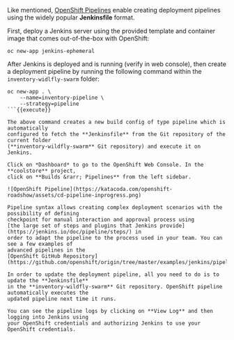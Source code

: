 Like mentioned, [OpenShift Pipelines](https://docs.openshift.com/container-platform/3.7/architecture/core_concepts/builds_and_image_streams.html#pipeline-build) enable creating deployment pipelines using the widely popular **Jenkinsfile** format.

First, deploy a Jenkins server using the provided template and container image that 
comes out-of-the-box with OpenShift:

```
oc new-app jenkins-ephemeral
```

After Jenkins is deployed and is running (verify in web console), then create a 
deployment pipeline by running the following command within the `inventory-widlfly-swarm` folder:

```
oc new-app . \
    --name=inventory-pipeline \
    --strategy=pipeline
```{{execute}}

The above command creates a new build config of type pipeline which is automatically 
configured to fetch the **Jenkinsfile** from the Git repository of the current folder 
(**inventory-wildfly-swarm** Git repository) and execute it on Jenkins.

Click on *Dashboard* to go to the OpenShift Web Console. In the **coolstore** project, 
click on **Builds &rarr; Pipelines** from the left sidebar.

![OpenShift Pipeline](https://katacoda.com/openshift-roadshow/assets/cd-pipeline-inprogress.png)

Pipeline syntax allows creating complex deployment scenarios with the possibility of defining 
checkpoint for manual interaction and approval process using 
[the large set of steps and plugins that Jenkins provide](https://jenkins.io/doc/pipeline/steps/) in 
order to adapt the pipeline to the process used in your team. You can see a few examples of 
advanced pipelines in the 
[OpenShift GitHub Repository](https://github.com/openshift/origin/tree/master/examples/jenkins/pipeline).

In order to update the deployment pipeline, all you need to do is to update the **Jenkinsfile**
in the **inventory-wildfly-swarm** Git repository. OpenShift pipeline automatically executes the 
updated pipeline next time it runs.

You can see the pipeline logs by clicking on **View Log** and then logging into Jenkins using 
your OpenShift credentials and authorizing Jenkins to use your OpenShift credentials.

